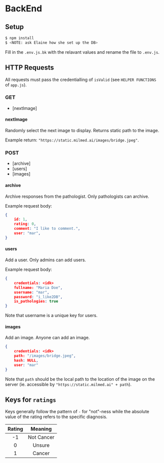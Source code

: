 # BackEnd

## Setup

```bash
$ npm install
$ <NOTE: ask Elaine how she set up the DB>
```

Fill in the `.env.js.bk` with the relavant values and rename the file to `.env.js`.

## HTTP Requests

All requests must pass the credentialling of `isValid` (see `HELPER FUNCTIONS` of `app.js`).

### GET

- [nextImage]

#### nextImage

Randomly select the next image to display. Returns static path to the image.

Example return: `"https://static.milmed.ai/images/bridge.jpeg"`.

### POST

- [archive]
- [users]
- [images]

#### archive

Archive responses from the pathologist. Only pathologists can archive.

Example request body:
```json
{
    id: 1,
    rating: 0,
    comment: "I like to comment.",
    user: "mar",
}
```

#### users

Add a user. Only admins can add users.

Example request body:
```json
{
    credentials: <idk>
    fullname: "Maria Doe",
    username: "mar",
    password: "i_like2DB",
    is_pathologies: true
}
```

Note that username is a unique key for users.

#### images

Add an image. Anyone can add an image.

```json
{
    credentials: <idk>
    path: "/images/bridge.jpeg",
    hash: NULL,
    user: "mar"
}
```

Note that `path` should be the local path to the location of the image on the server (ie. accessible by `"https://static.milmed.ai" + path`).

## Keys for `ratings`

Keys generally follow the pattern of `-` for "not"-ness while the absolute value of the rating refers to the specific diagnosis. 

| Rating |  Meaning   |
|:------:|:----------:|
| -1     | Not Cancer |
| 0      | Unsure     |
| 1      | Cancer     |